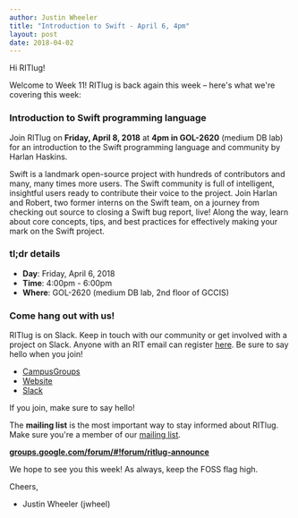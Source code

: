```yaml
---
author: Justin Wheeler
title: "Introduction to Swift - April 6, 4pm"
layout: post
date: 2018-04-02
---
```


Hi RITlug!

Welcome to Week 11! RITlug is back again this week – here's what we're covering
this week:


### Introduction to Swift programming language

Join RITlug on **Friday, April 8, 2018** at **4pm in GOL-2620** (medium DB lab)
for an introduction to the Swift programming language and community by Harlan
Haskins.

Swift is a landmark open-source project with hundreds of contributors and many,
many times more users. The Swift community is full of intelligent, insightful
users ready to contribute their voice to the project. Join Harlan and Robert,
two former interns on the Swift team, on a journey from checking out source to
closing a Swift bug report, live! Along the way, learn about core concepts,
tips, and best practices for effectively making your mark on the Swift project.


### tl;dr details

* **Day**: Friday, April 6, 2018
* **Time**: 4:00pm - 6:00pm
* **Where**: GOL-2620 (medium DB lab, 2nd floor of GCCIS)


### Come hang out with us!

RITlug is on Slack. Keep in touch with our community or get involved with a
project on Slack. Anyone with an RIT email can register
[here](https://rit-lug.slack.com/signup "Join the RITlug Slack"). Be sure to say
hello when you join!

* [CampusGroups](https://campusgroups.rit.edu/student_community?club_id=16071 "
RITlug on CampusGroups")
* [Website](http://ritlug.com "RIT Linux Users Group website")
* [Slack](https://rit-lug.slack.com/signup "Join the RITlug Slack")

If you join, make sure to say hello!

The **mailing list** is the most important way to stay informed about RITlug.
Make sure you're a member of our [mailing
list]({{site.social.mailinglist}} "RITlug mailing
list - Google Groups").

**[groups.google.com/forum/#!forum/ritlug-announce]({{site.social.mailinglist}} "RITlug mailing list - Google Groups")**

We hope to see you this week! As always, keep the FOSS flag high.

Cheers,
- Justin Wheeler (jwheel)

